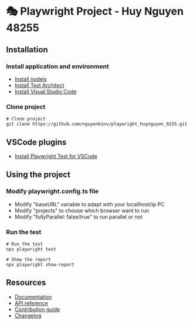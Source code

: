 # 🎭 Playwright Project - Huy Nguyen 48255

## Installation

###  Install application and environment
* [Install nodejs](https://nodejs.org/en/download)
* [Install Test Architect](https://www.testarchitect.com/)
* [Install Visual Studio Code](https://code.visualstudio.com/Download)

###  Clone project
```Shell
# Clone project
git clone https://github.com/nguyenbinv/playwright_huynguyen_8255.git
```

## VSCode plugins
* [Install Playwright Test for VSCode](https://marketplace.visualstudio.com/items?itemName=ms-playwright.playwright)

## Using the project

### Modify playwright.config.ts file
* Modify "baseURL" variable to adapt with your locallhost/ip PC
* Modify "projects" to choose which browser want to run
* Modify "fullyParallel: false/true" to run parallel or not

### Run the test
```Shell
# Run the test
npx playwright test

# Show the report
npx playwright show-report
```

## Resources

* [Documentation](https://playwright.dev/docs/intro)
* [API reference](https://playwright.dev/docs/api/class-playwright/)
* [Contribution guide](CONTRIBUTING.md)
* [Changelog](https://github.com/microsoft/playwright/releases)

